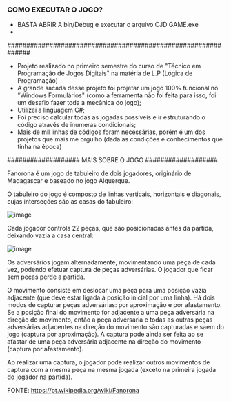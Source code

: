 ### COMO EXECUTAR O JOGO? ###

- BASTA ABRIR A bin/Debug e executar o arquivo CJD GAME.exe
- 
##############################################################

- Projeto realizado no primeiro semestre do curso de "Técnico em Programação de Jogos Digitais" na matéria de L.P (Lógica de Programação)
- A grande sacada desse projeto foi projetar um jogo 100% funcional no "Windows Formulários" (como a ferramenta não foi feita para isso, foi um desafio fazer toda a mecânica do jogo);
- Utilizei a linguagem C#;
- Foi preciso calcular todas as jogadas possíveis e ir estruturando o código através de inumeras condicionais;
- Mais de mil linhas de códigos foram necessárias, porém é um dos projetos que mais me orgulho (dada as condições e conhecimentos que tinha na época)

################### MAIS SOBRE O JOGO ###################

Fanorona é um jogo de tabuleiro de dois jogadores, originário de Madagascar e baseado no jogo Alquerque.

O tabuleiro do jogo é composto de linhas verticais, horizontais e diagonais, cujas interseções são as casas do tabuleiro:

![image](https://user-images.githubusercontent.com/61744533/152618797-d89855ce-e919-4701-aac8-0572bc762142.png)


Cada jogador controla 22 peças, que são posicionadas antes da partida, deixando vazia a casa central:

![image](https://user-images.githubusercontent.com/61744533/152618804-75bfa2b8-cfc4-47a5-89e7-b049d4fad9a5.png)

Os adversários jogam alternadamente, movimentando uma peça de cada vez, podendo efetuar captura de peças adversárias. O jogador que ficar sem peças perde a partida.

O movimento consiste em deslocar uma peça para uma posição vazia adjacente (que deve estar ligada à posição inicial por uma linha). Há dois modos de capturar peças adversárias: por aproximação e por afastamento. Se a posição final do movimento for adjacente a uma peça adversária na direção do movimento, então a peça adversária e todas as outras peças adversárias adjacentes na direção do movimento são capturadas e saem do jogo (captura por aproximação). A captura pode ainda ser feita ao se afastar de uma peça adversária adjacente na direção do movimento (captura por afastamento).

Ao realizar uma captura, o jogador pode realizar outros movimentos de captura com a mesma peça na mesma jogada (exceto na primeira jogada do jogador na partida).


FONTE: https://pt.wikipedia.org/wiki/Fanorona

